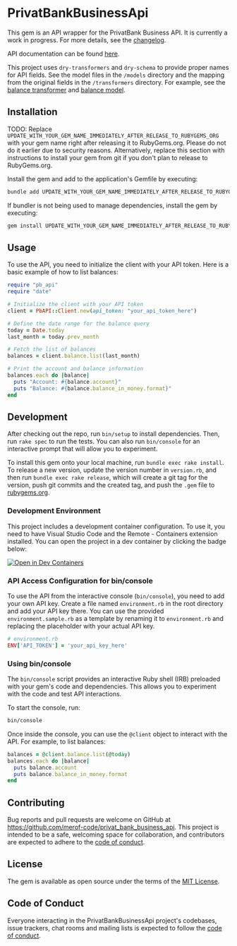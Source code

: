 # PrivatBankBusinessApi

This gem is an API wrapper for the PrivatBank Business API. It is currently a work in progress. For more details, see the [changelog](CHANGELOG.md).

API documentation can be found [here](https://docs.google.com/document/d/e/2PACX-1vTtKvGa3P4E-lDqLg3bHRF6Wi9S7GIjSMFEFxII5qQZBGxuTXs25hQNiUU1hMZQhOyx6BNvIZ1bVKSr/pub).

This project uses `dry-transformers` and `dry-schema` to provide proper names for API fields. See the model files in the `/models` directory and the mapping from the original fields in the `/transformers` directory. For example, see the [balance transformer](lib/pb_api/transformers/balance_transformer.rb) and [balance model](lib/pb_api/models/balance.rb).

## Installation

TODO: Replace `UPDATE_WITH_YOUR_GEM_NAME_IMMEDIATELY_AFTER_RELEASE_TO_RUBYGEMS_ORG` with your gem name right after releasing it to RubyGems.org. Please do not do it earlier due to security reasons. Alternatively, replace this section with instructions to install your gem from git if you don't plan to release to RubyGems.org.

Install the gem and add to the application's Gemfile by executing:

```bash
bundle add UPDATE_WITH_YOUR_GEM_NAME_IMMEDIATELY_AFTER_RELEASE_TO_RUBYGEMS_ORG
```

If bundler is not being used to manage dependencies, install the gem by executing:

```bash
gem install UPDATE_WITH_YOUR_GEM_NAME_IMMEDIATELY_AFTER_RELEASE_TO_RUBYGEMS_ORG
```

## Usage

To use the API, you need to initialize the client with your API token. Here is a basic example of how to list balances:

```ruby
require "pb_api"
require "date"

# Initialize the client with your API token
client = PbAPI::Client.new(api_token: "your_api_token_here")

# Define the date range for the balance query
today = Date.today
last_month = today.prev_month

# Fetch the list of balances
balances = client.balance.list(last_month)

# Print the account and balance information
balances.each do |balance|
  puts "Account: #{balance.account}"
  puts "Balance: #{balance.balance_in_money.format}"
end
```

## Development

After checking out the repo, run `bin/setup` to install dependencies. Then, run `rake spec` to run the tests. You can also run `bin/console` for an interactive prompt that will allow you to experiment.

To install this gem onto your local machine, run `bundle exec rake install`. To release a new version, update the version number in `version.rb`, and then run `bundle exec rake release`, which will create a git tag for the version, push git commits and the created tag, and push the `.gem` file to [rubygems.org](https://rubygems.org).

### Development Environment

This project includes a development container configuration. To use it, you need to have Visual Studio Code and the Remote - Containers extension installed. You can open the project in a dev container by clicking the badge below:

[![Open in Dev Containers](https://img.shields.io/static/v1?label=Dev%20Containers&message=Open&color=blue&logo=visualstudiocode)](https://vscode.dev/redirect?url=vscode://ms-vscode-remote.remote-containers/cloneInVolume?url=https://github.com/merof-code/privat_bank_business_api)

### API Access Configuration for bin/console

To use the API from the interactive console (`bin/console`), you need to add your own API key. Create a file named `environment.rb` in the root directory and add your API key there. You can use the provided `environment.sample.rb` as a template by renaming it to `environment.rb` and replacing the placeholder with your actual API key.

```ruby
# environment.rb
ENV['API_TOKEN'] = 'your_api_key_here'
```

### Using bin/console

The `bin/console` script provides an interactive Ruby shell (IRB) preloaded with your gem's code and dependencies. This allows you to experiment with the code and test API interactions.

To start the console, run:

```bash
bin/console
```

Once inside the console, you can use the `@client` object to interact with the API. For example, to list balances:

```ruby
balances = @client.balance.list(@today)
balances.each do |balance|
  puts balance.account
  puts balance.balance_in_money.format
end
```

## Contributing

Bug reports and pull requests are welcome on GitHub at https://github.com/merof-code/privat_bank_business_api. This project is intended to be a safe, welcoming space for collaboration, and contributors are expected to adhere to the [code of conduct](https://github.com/merof-code/privat_bank_business_api/blob/master/CODE_OF_CONDUCT.md).

## License

The gem is available as open source under the terms of the [MIT License](https://opensource.org/licenses/MIT).

## Code of Conduct

Everyone interacting in the PrivatBankBusinessApi project's codebases, issue trackers, chat rooms and mailing lists is expected to follow the [code of conduct](https://github.com/merof-code/privat_bank_business_api/blob/master/CODE_OF_CONDUCT.md).
